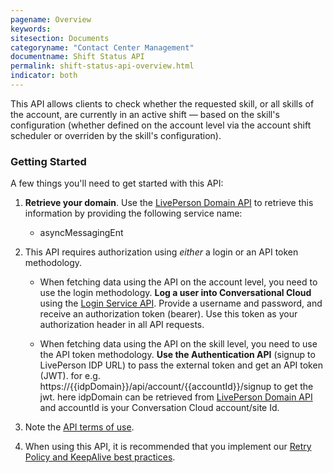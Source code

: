 ```yaml
---
pagename: Overview
keywords:
sitesection: Documents
categoryname: "Contact Center Management"
documentname: Shift Status API
permalink: shift-status-api-overview.html
indicator: both
---
```


This API allows clients to check whether the requested skill, or all skills of the account, are currently in an active shift — based on the skill's configuration (whether defined on the account level via the account shift scheduler or overriden by the skill's configuration).

### Getting Started

A few things you'll need to get started with this API:

1. **Retrieve your domain**. Use the [LivePerson Domain API](agent-domain-domain-api.html) to retrieve this information by providing the following service name: 

	* asyncMessagingEnt

2. This API requires authorization using _either_ a login or an API token methodology.

	* When fetching data using the API on the account level, you need to use the login methodology. **Log a user into Conversational Cloud** using the [Login Service API](login-getting-started.html). Provide a username and password, and receive an authorization token (bearer). Use this token as your authorization header in all API requests.

	* When fetching data using the API on the skill level, you need to use the API token methodology. **Use the Authentication API** (signup to LivePerson IDP URL) to pass the external token and get an API token (JWT). for e.g. https://{{idpDomain}}/api/account/{{accountId}}/signup to get the jwt. here idpDomain can be retrieved from [LivePerson Domain API](agent-domain-domain-api.html) and accountId is your Conversation Cloud account/site Id.
	
3. Note the [API terms of use](https://www.liveperson.com/policies/apitou).

4. When using this API, it is recommended that you implement our [Retry Policy and KeepAlive best practices](guides-retry-policy.html).
